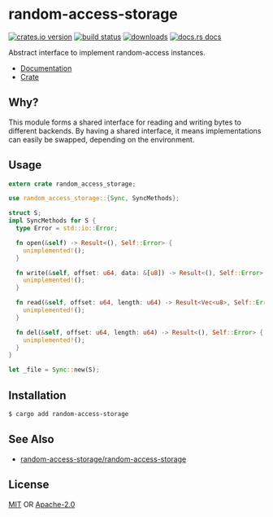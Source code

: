 # random-access-storage
[![crates.io version][1]][2] [![build status][3]][4]
[![downloads][5]][6] [![docs.rs docs][7]][8]

Abstract interface to implement random-access instances.

- [Documentation][8]
- [Crate][2]

## Why?
This module forms a shared interface for reading and writing bytes to
different backends. By having a shared interface, it means implementations
can easily be swapped, depending on the environment.

## Usage
```rust
extern crate random_access_storage;

use random_access_storage::{Sync, SyncMethods};

struct S;
impl SyncMethods for S {
  type Error = std::io::Error;

  fn open(&self) -> Result<(), Self::Error> {
    unimplemented!();
  }

  fn write(&self, offset: u64, data: &[u8]) -> Result<(), Self::Error> {
    unimplemented!();
  }

  fn read(&self, offset: u64, length: u64) -> Result<Vec<u8>, Self::Error> {
    unimplemented!();
  }

  fn del(&self, offset: u64, length: u64) -> Result<(), Self::Error> {
    unimplemented!();
  }
}

let _file = Sync::new(S);
```

## Installation
```sh
$ cargo add random-access-storage
```

## See Also
- [random-access-storage/random-access-storage](https://github.com/random-access-storage/random-access-storage)

## License
[MIT](./LICENSE-MIT) OR [Apache-2.0](./LICENSE-APACHE)

[1]: https://img.shields.io/crates/v/random-access-storage.svg?style=flat-square
[2]: https://crates.io/crate/random-access-storage
[3]: https://img.shields.io/travis/datrs/random-access-storage.svg?style=flat-square
[4]: https://travis-ci.org/datrs/random-access-storage
[5]: https://img.shields.io/crates/d/random-access-storage.svg?style=flat-square
[6]: https://crates.io/crates/random-access-storage
[7]: https://docs.rs/random-access-storage/badge.svg
[8]: https://docs.rs/random-access-storage
